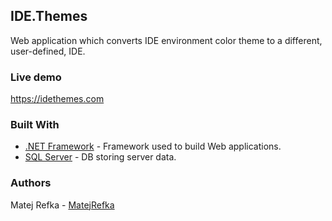 ## IDE.Themes
Web application which converts IDE environment color theme to a different, user-defined, IDE. 

### Live demo

https://idethemes.com

### Built With

* [.NET Framework](https://dotnet.microsoft.com/learn/dotnet/what-is-dotnet-framework) - Framework used to build Web applications.
* [SQL Server](https://www.microsoft.com/en-gb/sql-server/sql-server-downloads) - DB storing server data.

### Authors

Matej Refka  - [MatejRefka](https://github.com/MatejRefka)
